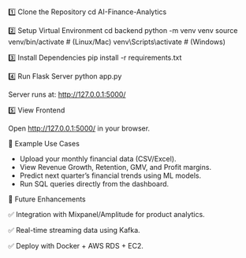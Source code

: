 1️⃣ Clone the Repository
cd AI-Finance-Analytics

2️⃣ Setup Virtual Environment
cd backend
python -m venv venv
source venv/bin/activate   # (Linux/Mac)
venv\Scripts\activate      # (Windows)

3️⃣ Install Dependencies
pip install -r requirements.txt

4️⃣ Run Flask Server
python app.py

Server runs at: http://127.0.0.1:5000/

5️⃣ View Frontend

Open http://127.0.0.1:5000/ in your browser.

🧪 Example Use Cases
 - Upload your monthly financial data (CSV/Excel).
 - View Revenue Growth, Retention, GMV, and Profit margins.
 - Predict next quarter’s financial trends using ML models.
 - Run SQL queries directly from the dashboard.

🔮 Future Enhancements

✅ Integration with Mixpanel/Amplitude for product analytics.

✅ Real-time streaming data using Kafka.

✅ Deploy with Docker + AWS RDS + EC2.
